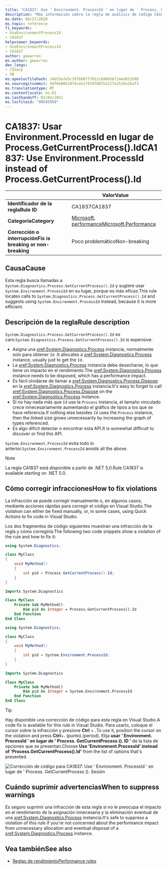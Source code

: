 ```yaml
---
title: "CA1837: Use ' Environment. ProcessId ' en lugar de ' Process. GetCurrentProcess (). ID. ' (análisis de código)"
description: "Más información sobre la regla de análisis de código CA1837: Use ' Environment. ProcessId ' en lugar de ' Process. GetCurrentProcess (). Sesión"
ms.date: 08/27/2020
ms.topic: reference
f1_keywords:
- UseEnvironmentProcessId
- CA1837
helpviewer_keywords:
- UseEnvironmentProcessId
- CA1837
author: gewarren
ms.author: gewarren
dev_langs:
- CSharp
- VB
ms.openlocfilehash: 24b53a7e5c35fb66f77812cb9665bf14ee011b98
ms.sourcegitcommit: 4df8e005c074ceb1f978f007b222fe253be2baf3
ms.translationtype: MT
ms.contentlocale: es-ES
ms.lasthandoff: 02/04/2021
ms.locfileid: "99545950"
---
```

# <a name="ca1837-use-environmentprocessid-instead-of-processgetcurrentprocessid"></a><span data-ttu-id="bda3b-103">CA1837: Usar Environment.ProcessId en lugar de Process.GetCurrentProcess().Id</span><span class="sxs-lookup"><span data-stu-id="bda3b-103">CA1837: Use Environment.ProcessId instead of Process.GetCurrentProcess().Id</span></span>

| | <span data-ttu-id="bda3b-104">Valor</span><span class="sxs-lookup"><span data-stu-id="bda3b-104">Value</span></span> |
|-|-|
| <span data-ttu-id="bda3b-105">**Identificador de la regla**</span><span class="sxs-lookup"><span data-stu-id="bda3b-105">**Rule ID**</span></span> |<span data-ttu-id="bda3b-106">CA1837</span><span class="sxs-lookup"><span data-stu-id="bda3b-106">CA1837</span></span>
| <span data-ttu-id="bda3b-107">**Categoría**</span><span class="sxs-lookup"><span data-stu-id="bda3b-107">**Category**</span></span> |[<span data-ttu-id="bda3b-108">Microsoft. performance</span><span class="sxs-lookup"><span data-stu-id="bda3b-108">Microsoft.Performance</span></span>](performance-warnings.md)|
| <span data-ttu-id="bda3b-109">**Corrección o interrupción**</span><span class="sxs-lookup"><span data-stu-id="bda3b-109">**Fix is breaking or non-breaking**</span></span> |<span data-ttu-id="bda3b-110">Poco problemático</span><span class="sxs-lookup"><span data-stu-id="bda3b-110">Non-breaking</span></span>|

## <a name="cause"></a><span data-ttu-id="bda3b-111">Causa</span><span class="sxs-lookup"><span data-stu-id="bda3b-111">Cause</span></span>

<span data-ttu-id="bda3b-112">Esta regla busca llamadas a `System.Diagnostics.Process.GetCurrentProcess().Id` y sugiere usar `System.Environment.ProcessId` en su lugar, porque es más eficaz.</span><span class="sxs-lookup"><span data-stu-id="bda3b-112">This rule locates calls to `System.Diagnostics.Process.GetCurrentProcess().Id` and suggests using `System.Environment.ProcessId` instead, because it is more efficient.</span></span>

## <a name="rule-description"></a><span data-ttu-id="bda3b-113">Descripción de la regla</span><span class="sxs-lookup"><span data-stu-id="bda3b-113">Rule description</span></span>

<span data-ttu-id="bda3b-114">`System.Diagnostics.Process.GetCurrentProcess().Id` es caro:</span><span class="sxs-lookup"><span data-stu-id="bda3b-114">`System.Diagnostics.Process.GetCurrentProcess().Id` is expensive:</span></span>

- <span data-ttu-id="bda3b-115">Asigna una <xref:System.Diagnostics.Process> instancia, normalmente solo para obtener `Id` .</span><span class="sxs-lookup"><span data-stu-id="bda3b-115">It allocates a <xref:System.Diagnostics.Process> instance, usually just to get the `Id`.</span></span>
- <span data-ttu-id="bda3b-116">La <xref:System.Diagnostics.Process> instancia debe desecharse, lo que tiene un impacto en el rendimiento.</span><span class="sxs-lookup"><span data-stu-id="bda3b-116">The <xref:System.Diagnostics.Process> instance needs to be disposed, which has a performance impact.</span></span>
- <span data-ttu-id="bda3b-117">Es fácil olvidarse de llamar a <xref:System.Diagnostics.Process.Dispose> en la <xref:System.Diagnostics.Process> instancia.</span><span class="sxs-lookup"><span data-stu-id="bda3b-117">It's easy to forget to call <xref:System.Diagnostics.Process.Dispose> on the <xref:System.Diagnostics.Process> instance.</span></span>
- <span data-ttu-id="bda3b-118">Si no hay nada más que `Id` use la `Process` instancia, el tamaño vinculado crece innecesariamente aumentando el gráfico de tipos a los que se hace referencia.</span><span class="sxs-lookup"><span data-stu-id="bda3b-118">If nothing else besides `Id` uses the `Process` instance, then the linked size grows unnecessarily by increasing the graph of types referenced.</span></span>
- <span data-ttu-id="bda3b-119">Es algo difícil detectar o encontrar esta API.</span><span class="sxs-lookup"><span data-stu-id="bda3b-119">It is somewhat difficult to discover or find this API.</span></span>

<span data-ttu-id="bda3b-120">`System.Environment.ProcessId` evita todo lo anterior.</span><span class="sxs-lookup"><span data-stu-id="bda3b-120">`System.Environment.ProcessId` avoids all the above.</span></span>

> [!NOTE]
> <span data-ttu-id="bda3b-121">La regla CA1837 está disponible a partir de .NET 5,0.</span><span class="sxs-lookup"><span data-stu-id="bda3b-121">Rule CA1837 is available starting on .NET 5.0.</span></span>

## <a name="how-to-fix-violations"></a><span data-ttu-id="bda3b-122">Cómo corregir infracciones</span><span class="sxs-lookup"><span data-stu-id="bda3b-122">How to fix violations</span></span>

<span data-ttu-id="bda3b-123">La infracción se puede corregir manualmente o, en algunos casos, mediante acciones rápidas para corregir el código en Visual Studio.</span><span class="sxs-lookup"><span data-stu-id="bda3b-123">The violation can either be fixed manually, or, in some cases, using Quick Actions to fix code in Visual Studio.</span></span>

<span data-ttu-id="bda3b-124">Los dos fragmentos de código siguientes muestran una infracción de la regla y cómo corregirla:</span><span class="sxs-lookup"><span data-stu-id="bda3b-124">The following two code snippets show a violation of the rule and how to fix it:</span></span>

```csharp
using System.Diagnostics;

class MyClass
{
    void MyMethod()
    {
        int pid = Process.GetCurrentProcess().Id;
    }
}
```

```vb
Imports System.Diagnostics

Class MyClass
    Private Sub MyMethod()
        Dim pid As Integer = Process.GetCurrentProcess().Id
    End Function
End Class
```

```csharp
using System.Diagnostics;

class MyClass
{
    void MyMethod()
    {
        int pid = System.Environment.ProcessId;
    }
}
```

```vb
Imports System.Diagnostics

Class MyClass
    Private Sub MyMethod()
        Dim pid As Integer = System.Environment.ProcessId
    End Function
End Class
```

> [!TIP]
> <span data-ttu-id="bda3b-125">Hay disponible una corrección de código para esta regla en Visual Studio.</span><span class="sxs-lookup"><span data-stu-id="bda3b-125">A code fix is available for this rule in Visual Studio.</span></span> <span data-ttu-id="bda3b-126">Para usarlo, coloque el cursor sobre la infracción y presione **Ctrl** + **.**</span><span class="sxs-lookup"><span data-stu-id="bda3b-126">To use it, position the cursor on the violation and press **Ctrl**+**.**</span></span> <span data-ttu-id="bda3b-127">(punto).</span><span class="sxs-lookup"><span data-stu-id="bda3b-127">(period).</span></span> <span data-ttu-id="bda3b-128">Elija **usar ' Environment. ProcessId ' en lugar de ' Process. GetCurrentProcess (). ID '** de la lista de opciones que se presentan.</span><span class="sxs-lookup"><span data-stu-id="bda3b-128">Choose **Use 'Environment.ProcessId' instead of 'Process.GetCurrentProcess().Id'** from the list of options that's presented.</span></span>
>
> ![Corrección de código para CA1837: Use ' Environment. ProcessId ' en lugar de ' Process. GetCurrentProcess (). Sesión](media/ca1837-codefix.png)

## <a name="when-to-suppress-warnings"></a><span data-ttu-id="bda3b-130">Cuándo suprimir advertencias</span><span class="sxs-lookup"><span data-stu-id="bda3b-130">When to suppress warnings</span></span>

<span data-ttu-id="bda3b-131">Es seguro suprimir una infracción de esta regla si no le preocupa el impacto en el rendimiento de la asignación innecesaria y la eliminación eventual de una <xref:System.Diagnostics.Process> instancia.</span><span class="sxs-lookup"><span data-stu-id="bda3b-131">It's safe to suppress a violation of this rule if you're not concerned about the performance impact from unnecessary allocation and eventual disposal of a <xref:System.Diagnostics.Process> instance.</span></span>

## <a name="see-also"></a><span data-ttu-id="bda3b-132">Vea también</span><span class="sxs-lookup"><span data-stu-id="bda3b-132">See also</span></span>

- [<span data-ttu-id="bda3b-133">Reglas de rendimiento</span><span class="sxs-lookup"><span data-stu-id="bda3b-133">Performance rules</span></span>](performance-warnings.md)

